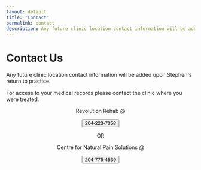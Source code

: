 ```yaml
---
layout: default
title: "Contact"
permalink: contact
description: Any future clinic location contact information will be added upon Stephen's return to practice.
---
```


# Contact Us

Any future clinic location contact information will be added upon Stephen's return to practice.

For access to your medical records please contact the clinic where you were treated.

<p align="center">Revolution Rehab @</p>
<p align="center"> <a href="tel:204-223-7358"> <button class="button button5"><i class="fa fa-phone"></i> 204-223-7358</button> </a> </p>

<p align="center">OR</p>

<p align="center">Centre for Natural Pain Solutions @</p>
<p align="center"> <a href="tel:204-775-4539"> <button class="button button5"><i class="fa fa-phone"></i> 204-775-4539</button> </a> </p>

